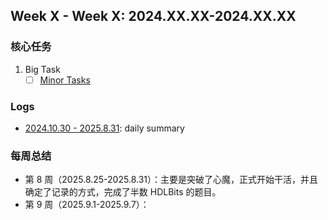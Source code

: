 ## Week X - Week X: 2024.XX.XX-2024.XX.XX

### 核心任务

1. Big Task
   - [ ] [Minor Tasks](task_link)

### Logs

- [2024.10.30 - 2025.8.31](journal_link): daily summary

### 每周总结

- 第 8 周（2025.8.25-2025.8.31）：主要是突破了心魔，正式开始干活，并且确定了记录的方式，完成了半数 HDLBits 的题目。
- 第 9 周（2025.9.1-2025.9.7）：

